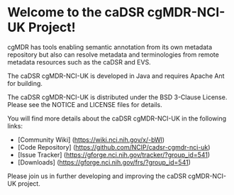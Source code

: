 Welcome to the caDSR cgMDR-NCI-UK Project!
=====================================

cgMDR has tools enabling semantic annotation from its own metadata repository but also can resolve metadata and terminologies from remote metadata resources such as the caDSR and EVS.

The caDSR cgMDR-NCI-UK is developed in Java and requires Apache Ant for building.

The caDSR cgMDR-NCI-UK is distributed under the BSD 3-Clause License.
Please see the NOTICE and LICENSE files for details.

You will find more details about the caDSR cgMDR-NCI-UK in the following links:
 * [Community Wiki] (https://wiki.nci.nih.gov/x/-bWl)
 * [Code Repository] (https://github.com/NCIP/cadsr-cgmdr-nci-uk)
 * [Issue Tracker] (https://gforge.nci.nih.gov/tracker/?group_id=541)
 * [Downloads] (https://gforge.nci.nih.gov/frs/?group_id=541)
 

Please join us in further developing and improving the caDSR cgMDR-NCI-UK project.
